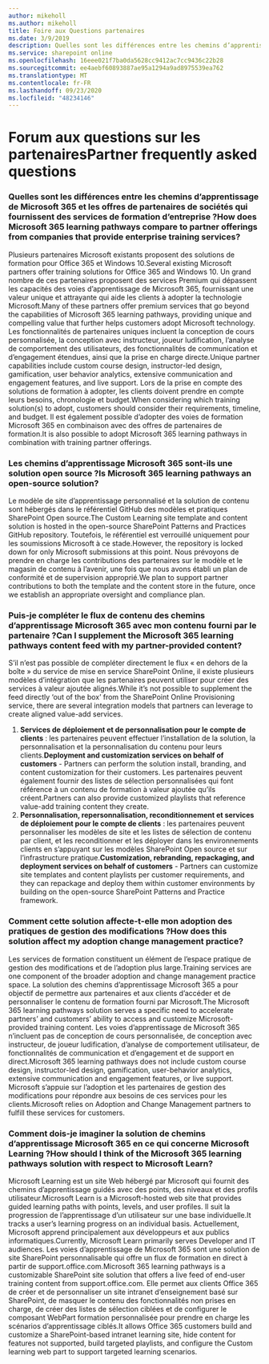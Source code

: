 ```yaml
---
author: mikeholl
ms.author: mikeholl
title: Foire aux Questions partenaires
ms.date: 3/9/2019
description: Quelles sont les différences entre les chemins d’apprentissage de Microsoft 365 et les offres de partenaires de sociétés qui fournissent des services de formation d’entreprise ?
ms.service: sharepoint online
ms.openlocfilehash: 16eee021f7ba0da5628cc9412ac7cc9436c22b28
ms.sourcegitcommit: ee4aebf60893887ae95a1294a9ad8975539ea762
ms.translationtype: MT
ms.contentlocale: fr-FR
ms.lasthandoff: 09/23/2020
ms.locfileid: "48234146"
---
```

# <a name="partner-frequently-asked-questions"></a><span data-ttu-id="3ab80-103">Forum aux questions sur les partenaires</span><span class="sxs-lookup"><span data-stu-id="3ab80-103">Partner frequently asked questions</span></span>

### <a name="how-does-microsoft-365-learning-pathways-compare-to-partner-offerings-from-companies-that-provide-enterprise-training-services"></a><span data-ttu-id="3ab80-104">Quelles sont les différences entre les chemins d’apprentissage de Microsoft 365 et les offres de partenaires de sociétés qui fournissent des services de formation d’entreprise ?</span><span class="sxs-lookup"><span data-stu-id="3ab80-104">How does Microsoft 365 learning pathways compare to partner offerings from companies that provide enterprise training services?</span></span>
<span data-ttu-id="3ab80-105">Plusieurs partenaires Microsoft existants proposent des solutions de formation pour Office 365 et Windows 10.</span><span class="sxs-lookup"><span data-stu-id="3ab80-105">Several existing Microsoft partners offer training solutions for Office 365 and Windows 10.</span></span> <span data-ttu-id="3ab80-106">Un grand nombre de ces partenaires proposent des services Premium qui dépassent les capacités des voies d’apprentissage de Microsoft 365, fournissant une valeur unique et attrayante qui aide les clients à adopter la technologie Microsoft.</span><span class="sxs-lookup"><span data-stu-id="3ab80-106">Many of these partners offer premium services that go beyond the capabilities of Microsoft 365 learning pathways, providing unique and compelling value that further helps customers adopt Microsoft technology.</span></span> <span data-ttu-id="3ab80-107">Les fonctionnalités de partenaires uniques incluent la conception de cours personnalisée, la conception avec instructeur, joueur ludification, l’analyse de comportement des utilisateurs, des fonctionnalités de communication et d’engagement étendues, ainsi que la prise en charge directe.</span><span class="sxs-lookup"><span data-stu-id="3ab80-107">Unique partner capabilities include custom course design, instructor-led design, gamification, user behavior analytics, extensive communication and engagement features, and live support.</span></span> <span data-ttu-id="3ab80-108">Lors de la prise en compte des solutions de formation à adopter, les clients doivent prendre en compte leurs besoins, chronologie et budget.</span><span class="sxs-lookup"><span data-stu-id="3ab80-108">When considering which training solution(s) to adopt, customers should consider their requirements, timeline, and budget.</span></span> <span data-ttu-id="3ab80-109">Il est également possible d’adopter des voies de formation Microsoft 365 en combinaison avec des offres de partenaires de formation.</span><span class="sxs-lookup"><span data-stu-id="3ab80-109">It is also possible to adopt Microsoft 365 learning pathways in combination with training partner offerings.</span></span>
 
### <a name="is-microsoft-365-learning-pathways-an-open-source-solution"></a><span data-ttu-id="3ab80-110">Les chemins d’apprentissage Microsoft 365 sont-ils une solution open source ?</span><span class="sxs-lookup"><span data-stu-id="3ab80-110">Is Microsoft 365 learning pathways an open-source solution?</span></span>
<span data-ttu-id="3ab80-111">Le modèle de site d’apprentissage personnalisé et la solution de contenu sont hébergés dans le référentiel GitHub des modèles et pratiques SharePoint Open source.</span><span class="sxs-lookup"><span data-stu-id="3ab80-111">The Custom Learning site template and content solution is hosted in the open-source SharePoint Patterns and Practices GitHub repository.</span></span> <span data-ttu-id="3ab80-112">Toutefois, le référentiel est verrouillé uniquement pour les soumissions Microsoft à ce stade.</span><span class="sxs-lookup"><span data-stu-id="3ab80-112">However, the repository is locked down for only Microsoft submissions at this point.</span></span> <span data-ttu-id="3ab80-113">Nous prévoyons de prendre en charge les contributions des partenaires sur le modèle et le magasin de contenu à l’avenir, une fois que nous avons établi un plan de conformité et de supervision approprié.</span><span class="sxs-lookup"><span data-stu-id="3ab80-113">We plan to support partner contributions to both the template and the content store in the future, once we establish an appropriate oversight and compliance plan.</span></span>  

### <a name="can-i-supplement-the-microsoft-365-learning-pathways-content-feed-with-my-partner-provided-content"></a><span data-ttu-id="3ab80-114">Puis-je compléter le flux de contenu des chemins d’apprentissage Microsoft 365 avec mon contenu fourni par le partenaire ?</span><span class="sxs-lookup"><span data-stu-id="3ab80-114">Can I supplement the Microsoft 365 learning pathways content feed with my partner-provided content?</span></span> 
<span data-ttu-id="3ab80-115">S’il n’est pas possible de compléter directement le flux « en dehors de la boîte » du service de mise en service SharePoint Online, il existe plusieurs modèles d’intégration que les partenaires peuvent utiliser pour créer des services à valeur ajoutée alignés.</span><span class="sxs-lookup"><span data-stu-id="3ab80-115">While it’s not possible to supplement the feed directly ‘out of the box’ from the SharePoint Online Provisioning service, there are several integration models that partners can leverage to create aligned value-add services.</span></span>

1. <span data-ttu-id="3ab80-116">**Services de déploiement et de personnalisation pour le compte de clients** : les partenaires peuvent effectuer l’installation de la solution, la personnalisation et la personnalisation du contenu pour leurs clients.</span><span class="sxs-lookup"><span data-stu-id="3ab80-116">**Deployment and customization services on behalf of customers** - Partners can perform the solution install, branding, and content customization for their customers.</span></span> <span data-ttu-id="3ab80-117">Les partenaires peuvent également fournir des listes de sélection personnalisées qui font référence à un contenu de formation à valeur ajoutée qu’ils créent.</span><span class="sxs-lookup"><span data-stu-id="3ab80-117">Partners can also provide customized playlists that reference value-add training content they create.</span></span> 
2. <span data-ttu-id="3ab80-118">**Personnalisation, repersonnalisation, reconditionnement et services de déploiement pour le compte de clients** : les partenaires peuvent personnaliser les modèles de site et les listes de sélection de contenu par client, et les reconditionner et les déployer dans les environnements clients en s’appuyant sur les modèles SharePoint Open source et sur l’infrastructure pratique.</span><span class="sxs-lookup"><span data-stu-id="3ab80-118">**Customization, rebranding, repackaging, and deployment services on behalf of customers** - Partners can customize site templates and content playlists per customer requirements, and they can repackage and deploy them within customer environments by building on the open-source SharePoint Patterns and Practice framework.</span></span> 

### <a name="how-does-this-solution-affect-my-adoption-change-management-practice"></a><span data-ttu-id="3ab80-119">Comment cette solution affecte-t-elle mon adoption des pratiques de gestion des modifications ?</span><span class="sxs-lookup"><span data-stu-id="3ab80-119">How does this solution affect my adoption change management practice?</span></span> 
<span data-ttu-id="3ab80-120">Les services de formation constituent un élément de l’espace pratique de gestion des modifications et de l’adoption plus large.</span><span class="sxs-lookup"><span data-stu-id="3ab80-120">Training services are one component of the broader adoption and change management practice space.</span></span> <span data-ttu-id="3ab80-121">La solution des chemins d’apprentissage Microsoft 365 a pour objectif de permettre aux partenaires et aux clients d’accéder et de personnaliser le contenu de formation fourni par Microsoft.</span><span class="sxs-lookup"><span data-stu-id="3ab80-121">The Microsoft 365 learning pathways solution serves a specific need to accelerate partners’ and customers’ ability to access and customize Microsoft-provided training content.</span></span> <span data-ttu-id="3ab80-122">Les voies d’apprentissage de Microsoft 365 n’incluent pas de conception de cours personnalisée, de conception avec instructeur, de joueur ludification, d’analyse de comportement utilisateur, de fonctionnalités de communication et d’engagement et de support en direct.</span><span class="sxs-lookup"><span data-stu-id="3ab80-122">Microsoft 365 learning pathways does not include custom course design, instructor-led design, gamification, user-behavior analytics, extensive communication and engagement features, or live support.</span></span> <span data-ttu-id="3ab80-123">Microsoft s’appuie sur l’adoption et les partenaires de gestion des modifications pour répondre aux besoins de ces services pour les clients.</span><span class="sxs-lookup"><span data-stu-id="3ab80-123">Microsoft relies on Adoption and Change Management partners to fulfill these services for customers.</span></span> 

### <a name="how-should-i-think-of-the-microsoft-365-learning-pathways-solution-with-respect-to-microsoft-learn"></a><span data-ttu-id="3ab80-124">Comment dois-je imaginer la solution de chemins d’apprentissage Microsoft 365 en ce qui concerne Microsoft Learning ?</span><span class="sxs-lookup"><span data-stu-id="3ab80-124">How should I think of the Microsoft 365 learning pathways solution with respect to Microsoft Learn?</span></span>
<span data-ttu-id="3ab80-125">Microsoft Learning est un site Web hébergé par Microsoft qui fournit des chemins d’apprentissage guidés avec des points, des niveaux et des profils utilisateur.</span><span class="sxs-lookup"><span data-stu-id="3ab80-125">Microsoft Learn is a Microsoft-hosted web site that provides guided learning paths with points, levels, and user profiles.</span></span> <span data-ttu-id="3ab80-126">Il suit la progression de l’apprentissage d’un utilisateur sur une base individuelle.</span><span class="sxs-lookup"><span data-stu-id="3ab80-126">It tracks a user’s learning progress on an individual basis.</span></span> <span data-ttu-id="3ab80-127">Actuellement, Microsoft apprend principalement aux développeurs et aux publics informatiques.</span><span class="sxs-lookup"><span data-stu-id="3ab80-127">Currently, Microsoft Learn primarily serves Developer and IT audiences.</span></span> <span data-ttu-id="3ab80-128">Les voies d’apprentissage de Microsoft 365 sont une solution de site SharePoint personnalisable qui offre un flux de formation en direct à partir de support.office.com.</span><span class="sxs-lookup"><span data-stu-id="3ab80-128">Microsoft 365 learning pathways is a customizable SharePoint site solution that offers a live feed of end-user training content from support.office.com.</span></span> <span data-ttu-id="3ab80-129">Elle permet aux clients Office 365 de créer et de personnaliser un site intranet d’enseignement basé sur SharePoint, de masquer le contenu des fonctionnalités non prises en charge, de créer des listes de sélection ciblées et de configurer le composant WebPart formation personnalisée pour prendre en charge les scénarios d’apprentissage ciblés.</span><span class="sxs-lookup"><span data-stu-id="3ab80-129">It allows Office 365 customers build and customize a SharePoint-based intranet learning site, hide content for features not supported, build targeted playlists, and configure the Custom learning web part to support targeted learning scenarios.</span></span>

